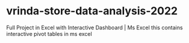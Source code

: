# vrinda-store-data-analysis-2022
Full Project in Excel with Interactive Dashboard | Ms  Excel
this contains interactive pivot tables in ms excel

